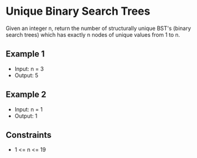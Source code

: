 # Unique Binary Search Trees

Given an integer n, return the number of structurally unique BST's (binary search trees) which has exactly n nodes of unique values from 1 to n.

## Example 1

- Input: n = 3
- Output: 5

## Example 2

- Input: n = 1
- Output: 1

## Constraints

- 1 <= n <= 19
